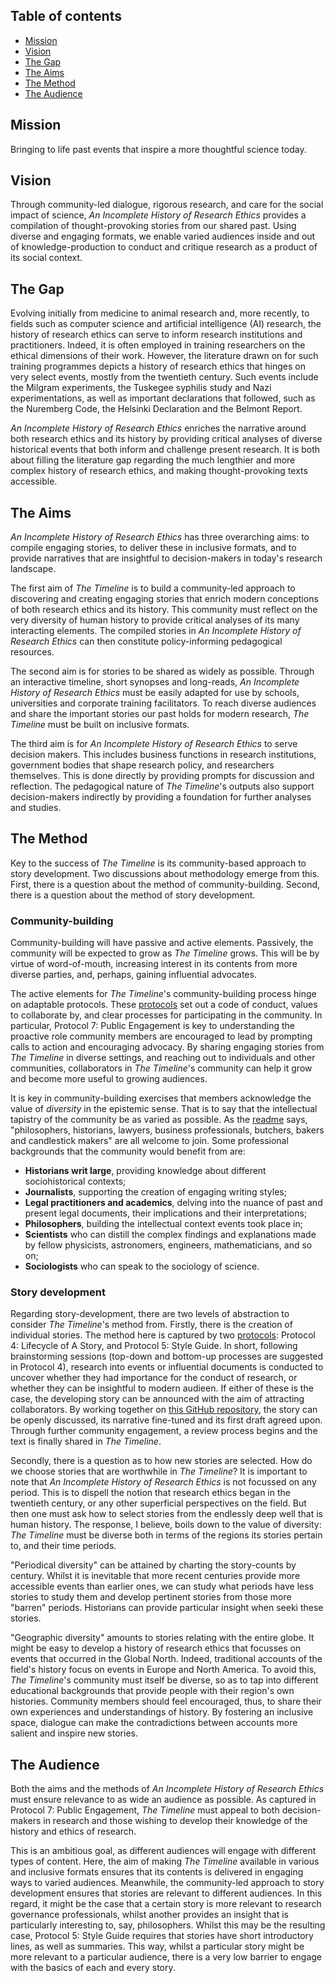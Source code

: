 ## Table of contents
* [Mission](#Mission)
* [Vision](#Vision)
* [The Gap](#The-Gap)
* [The Aims](#The-Aims)
* [The Method](#The-Method)
* [The Audience](#The-Audience)

## Mission
Bringing to life past events that inspire a more thoughtful science today.

## Vision
Through community-led dialogue, rigorous research, and care for the social impact of science, *An Incomplete History of Research Ethics* provides a compilation of thought-provoking stories from our shared past. Using diverse and engaging formats, we enable varied audiences inside and out of knowledge-production to conduct and critique research as a product of its social context.

## The Gap
Evolving initially from medicine to animal research and, more recently, to fields such as computer science and artificial intelligence (AI) research, the history of research ethics can serve to inform research institutions and practitioners. Indeed, it is often employed in training researchers on the ethical dimensions of their work. However, the literature drawn on for such training programmes depicts a history of research ethics that hinges on very select events, mostly from the twentieth century. Such events include the Milgram experiments, the Tuskegee syphilis study and Nazi experimentations, as well as important declarations that followed, such as the Nuremberg Code, the Helsinki Declaration and the Belmont Report.

*An Incomplete History of Research Ethics* enriches the narrative around both research ethics and its history by providing critical analyses of diverse historical events that both inform and challenge present research. It is both about filling the literature gap regarding the much lengthier and more complex history of research ethics, and making thought-provoking texts accessible.

## The Aims
*An Incomplete History of Research Ethics* has three overarching aims: to compile engaging stories, to deliver these in inclusive formats, and to provide narratives that are insightful to decision-makers in today's research landscape.

The first aim of *The Timeline* is to build a community-led approach to discovering and creating engaging stories that enrich modern conceptions of both research ethics and its history. This community must reflect on the very diversity of human history to provide critical analyses of its many interacting elements. The compiled stories in *An Incomplete History of Research Ethics* can then constitute policy-informing pedagogical resources.

The second aim is for stories to be shared as widely as possible. Through an interactive timeline, short synopses and long-reads, *An Incomplete History of Research Ethics* must be easily adapted for use by schools, universities and corporate training facilitators. To reach diverse audiences and share the important stories our past holds for modern research, *The Timeline* must be built on inclusive formats.

The third aim is for *An Incomplete History of Research Ethics* to serve decision makers. This includes business functions in research institutions, government bodies that shape research policy, and researchers themselves. This is done directly by providing prompts for discussion and reflection. The pedagogical nature of *The Timeline*'s outputs also support decision-makers indirectly by providing a foundation for further analyses and studies.

## The Method
Key to the success of *The Timeline* is its community-based approach to story development. Two discussions about methodology emerge from this. First, there is a question about the method of community-building. Second, there is a question about the method of story development.
### Community-building
Community-building will have passive and active elements. Passively, the community will be expected to grow as *The Timeline* grows. This will be by virtue of word-of-mouth, increasing interest in its contents from more diverse parties, and, perhaps, gaining influential advocates.

The active elements for *The Timeline*'s community-building process hinge on adaptable protocols. These [protocols](https://github.com/Ismael-KG/An_Incomplete_History_of_Research_Ethics/blob/main/Protocols.md) set out a code of conduct, values to collaborate by, and clear processes for participating in the community. In particular, Protocol 7: Public Engagement is key to understanding the proactive role community members are encouraged to lead by prompting calls to action and encouraging advocacy. By sharing engaging stories from *The Timeline* in diverse settings, and reaching out to individuals and other communities, collaborators in *The Timeline*'s community can help it grow and become more useful to growing audiences.

It is key in community-building exercises that members acknowledge the value of *diversity* in the epistemic sense. That is to say that the intellectual tapistry of the community be as varied as possible. As the [readme](https://github.com/Ismael-KG/An_Incomplete_History_of_Research_Ethics/blob/main/README.md) says, "philosophers, historians, lawyers, business professionals, butchers, bakers and candlestick makers" are all welcome to join. Some professional backgrounds that the community would benefit from are:
* **Historians writ large**, providing knowledge about different sociohistorical contexts;
* **Journalists**, supporting the creation of engaging writing styles;
* **Legal practitioners and academics**, delving into the nuance of past and present legal documents, their implications and their interpretations;
* **Philosophers**, building the intellectual context events took place in;
* **Scientists** who can distill the complex findings and explanations made by fellow physicists, astronomers, engineers, mathematicians, and so on;
* **Sociologists** who can speak to the sociology of science.

### Story development
Regarding story-development, there are two levels of abstraction to consider *The Timeline*'s method from. Firstly, there is the creation of individual stories. The method here is captured by two [protocols](https://github.com/Ismael-KG/An_Incomplete_History_of_Research_Ethics/blob/main/Protocols.mdhttps://github.com/Ismael-KG/An_Incomplete_History_of_Research_Ethics/blob/main/Protocols.md): Protocol 4: Lifecycle of A Story, and Protocol 5: Style Guide. In short, following brainstorming sessions (top-down and bottom-up processes are suggested in Protocol 4), research into events or influential documents is conducted to uncover whether they had importance for the conduct of research, or whether they can be insightful to modern audieen. If either of these is the case, the developing story can be announced with the aim of attracting collaborators. By working together on [this GitHub repository](https://github.com/Ismael-KG/An_Incomplete_History_of_Research_Ethics), the story can be openly discussed, its narrative fine-tuned and its first draft agreed upon. Through further community engagement, a review process begins and the text is finally shared in *The Timeline*.

Secondly, there is a question as to how new stories are selected. How do we choose stories that are worthwhile in *The Timeline*? It is important to note that *An Incomplete History of Research Ethics* is not focussed on any period. This is to dispell the notion that research ethics began in the twentieth century, or any other superficial perspectives on the field. But then one must ask how to select stories from the endlessly deep well that is human history. The response, I believe, boils down to the value of diversity: *The Timeline* must be diverse both in terms of the regions its stories pertain to, and their time periods.

"Periodical diversity" can be attained by charting the story-counts by century. Whilst it is inevitable that more recent centuries provide more accessible events than earlier ones, we can study what periods have less stories to study them and develop pertinent stories from those more "barren" periods. Historians can provide particular insight when seeki these stories.

"Geographic diversity" amounts to stories relating with the entire globe. It might be easy to develop a history of research ethics that focusses on events that occurred in the Global North. Indeed, traditional accounts of the field's history focus on events in Europe and North America. To avoid this, *The Timeline*'s community must itself be diverse, so as to tap into different educational backgrounds that provide people with their region's own histories. Community members should feel encouraged, thus, to share their own experiences and understandings of history. By fostering an inclusive space, dialogue can make the contradictions between accounts more salient and inspire new stories.

## The Audience
Both the aims and the methods of *An Incomplete History of Research Ethics* must ensure relevance to as wide an audience as possible. As captured in Protocol 7: Public Engagement, *The Timeline* must appeal to both decision-makers in research and those wishing to develop their knowledge of the history and ethics of research.

This is an ambitious goal, as different audiences will engage with different types of content. Here, the aim of making *The Timeline* available in various and inclusive formats ensures that its contents is delivered in engaging ways to varied audiences. Meanwhile, the community-led approach to story development ensures that stories are relevant to different audiences. In this regard, it might be the case that a certain story is more relevant to research governance professionals, whilst another provides an insight that is particularly interesting to, say, philosophers. Whilst this may be the resulting case, Protocol 5: Style Guide requires that stories have short introductory lines, as well as summaries. This way, whilst a particular story might be more relevant to a particular audience, there is a very low barrier to engage with the basics of each and every story.
